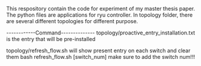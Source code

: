 This respository contain the code for experiment of my master thesis paper.
The python files are applications for ryu controller.
In topology folder, there are several different topologies for different purpose.

------------Command--------------
topology/proactive_entry_installation.txt is the entry that will be pre-installed


topology/refresh_flow.sh will show present entry on each switch and clear them
bash refresh_flow.sh [switch_num]    make sure to add the switch num!!!
